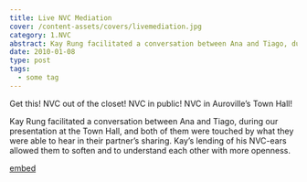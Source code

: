 ```yaml
---
title: Live NVC Mediation
cover: /content-assets/covers/livemediation.jpg
category: 1.NVC
abstract: Kay Rung facilitated a conversation between Ana and Tiago, during our presentation at the Town Hall, and both of them were touched by what they were able to hear in their partner’s sharing.
date: 2010-01-08
type: post
tags:
  - some tag
---
```


Get this! NVC out of the closet! NVC in public! NVC in Auroville’s Town Hall!

Kay Rung facilitated a conversation between Ana and Tiago, during our presentation at the Town Hall, and both of them were touched by what they were able to hear in their partner’s sharing. Kay’s lending of his NVC-ears allowed them to soften and to understand each other with more openness.

[embed](https://www.youtube.com/watch?v=3lt-qsmHi0A)
